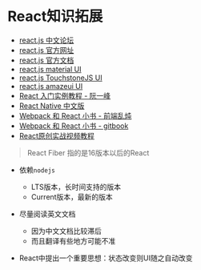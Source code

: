 React知识拓展
===

- [react.js 中文论坛](http://www.react-china.org/)
- [react.js 官方网址](https://facebook.github.io/react/index.html)
- [react.js 官方文档](https://facebook.github.io/react/docs/getting-started.html)
- [react.js material UI](http://material-ui.com/#/)
- [react.js TouchstoneJS UI](http://touchstonejs.io/)
- [react.js amazeui UI](http://amazeui.org/react/)
- [React 入门实例教程 - 阮一峰](http://www.ruanyifeng.com/blog/2015/03/react.html)
- [React Native 中文版](http://wiki.jikexueyuan.com/project/react-native/)
- [Webpack 和 React 小书 - 前端乱炖](http://www.html-js.com/article/Fakefish%203053)
- [Webpack 和 React 小书 - gitbook](https://fakefish.github.io/react-webpack-cookbook/)
- [React原创实战视频教程](http://www.piliyu.com/)

> React Fiber 指的是16版本以后的React

- 依赖`nodejs`
  - LTS版本，长时间支持的版本
  - Current版本，最新的版本

- 尽量阅读英文文档
  - 因为中文文档比较滞后
  - 而且翻译有些地方可能不准

- React中提出一个重要思想：状态改变则UI随之自动改变
